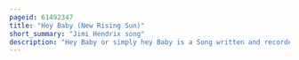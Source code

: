 ```yaml
---
pageid: 61492347
title: "Hey Baby (New Rising Sun)"
short_summary: "Jimi Hendrix song"
description: "Hey Baby or simply hey Baby is a Song written and recorded by the american Musician Jimi Hendrix from his second posthumous Album Rainbow Bridge. The Song is a slower and more melodic Piece that is heavily characterized by the prominent Use of chorus- and Tremolo-Effects on Guitar. Hendrix uses a feminist idealized Figure that recurs in several of his Lyrics. Commentators have seen the Song as Representative of his Post-Band of Gypsys musical Direction."
---
```

